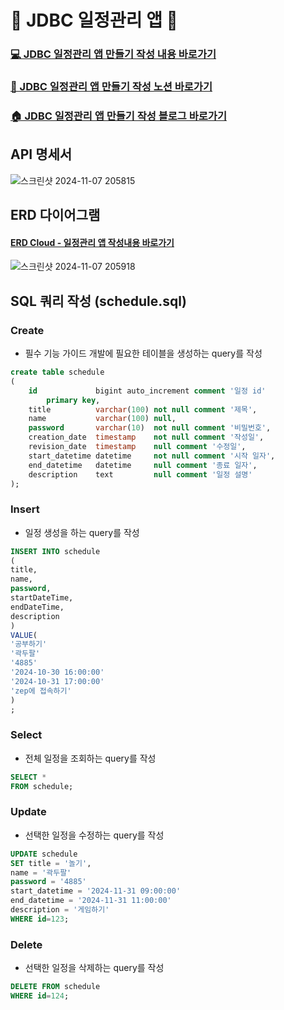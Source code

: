 # 📆 JDBC 일정관리 앱 📆
### [💻 JDBC 일정관리 앱 만들기 작성 내용 바로가기 ](https://github.com/chews26/Schedule-app/tree/main/src/main/java/com/example/scheduleapp)
### [📓 JDBC 일정관리 앱 만들기 작성 노션 바로가기](https://shinelee26.notion.site/_-12e86ea33f94807cb131f8bcd0feb95d?pvs=4)
### [🏠 JDBC 일정관리 앱 만들기 작성 블로그 바로가기](https://shinelee26.tistory.com/tag/spring%20jdbc%20%EC%9D%BC%EC%A0%95%EA%B4%80%EB%A6%AC%EC%95%B1)

## API 명세서
![스크린샷 2024-11-07 205815](https://github.com/user-attachments/assets/2e8f02e9-440e-45c0-9038-f301fa188b1c)


## ERD 다이어그램
#### [ERD Cloud - 일정관리 앱 작성내용 바로가기](https://www.erdcloud.com/d/zDQNGkHLaqenumNhz)
![스크린샷 2024-11-07 205918](https://github.com/user-attachments/assets/71668e78-94e1-4720-a045-75e052f7f42d)

## SQL 쿼리 작성 (schedule.sql)
### Create
- 필수 기능 가이드 개발에 필요한 테이블을 생성하는 query를 작성
```sql
create table schedule
(
    id             bigint auto_increment comment '일정 id'
        primary key,
    title          varchar(100) not null comment '제목',
    name           varchar(100) null,
    password       varchar(10)  not null comment '비밀번호',
    creation_date  timestamp    not null comment '작성일',
    revision_date  timestamp    null comment '수정일',
    start_datetime datetime     not null comment '시작 일자',
    end_datetime   datetime     null comment '종료 일자',
    description    text         null comment '일정 설명'
);
```
###  Insert
- 일정 생성을 하는 query를 작성
```sql
INSERT INTO schedule
(
title,
name,
password,
startDateTime,
endDateTime,
description
)
VALUE(
'공부하기'
'곽두팔'
'4885'
'2024-10-30 16:00:00'
'2024-10-31 17:00:00'
'zep에 접속하기'
)
;
```
### Select
- 전체 일정을 조회하는 query를 작성
```sql
SELECT *
FROM schedule;
```
### Update
- 선택한 일정을 수정하는 query를 작성
```sql
UPDATE schedule
SET title = '놀기',
name = '곽두팔'
password = '4885'
start_datetime = '2024-11-31 09:00:00'
end_datetime = '2024-11-31 11:00:00'
description = '게임하기'
WHERE id=123;
```
### Delete
- 선택한 일정을 삭제하는 query를 작성
```sql
DELETE FROM schedule
WHERE id=124;
```



